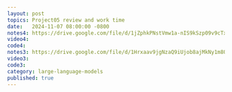 ```yaml
---
layout: post
topics: Project05 review and work time
date:   2024-11-07 08:00:00 -0800
notes4: https://drive.google.com/file/d/1jZphkPNstVmw1a-nIS9kSzp09v9cTxGx/view?usp=sharing
video4: 
code4: 
notes3: https://drive.google.com/file/d/1Hrxaav9jgNzaQ9iUjob8ajMkNy1m8Om6/view?usp=drive_link
video3: 
code3: 
category: large-language-models
published: true
---
```

